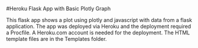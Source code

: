 #Heroku Flask App with Basic Plotly Graph

This flask app shows a plot using plotly and javascript with data from a flask application. The app was deployed via Heroku and the deployment required a Procfile. A Heroku.com account is needed for the deployment. The HTML template files are in the Templates folder. 
